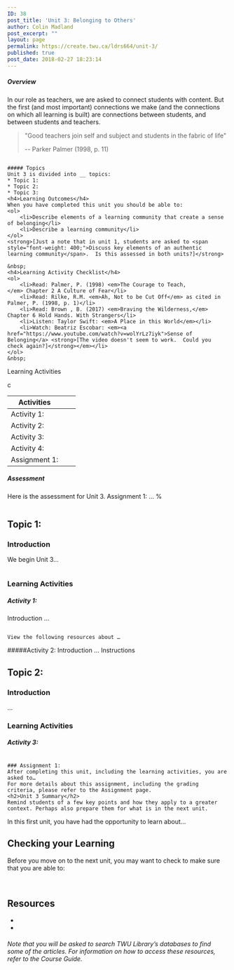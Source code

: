 ```yaml
---
ID: 38
post_title: 'Unit 3: Belonging to Others'
author: Colin Madland
post_excerpt: ""
layout: page
permalink: https://create.twu.ca/ldrs664/unit-3/
published: true
post_date: 2018-02-27 18:23:14
---
```

##### Overview

In our role as teachers, we are asked to connect students with content. But the first (and most important) connections we make (and the connections on which all learning is built) are connections between students, and between students and teachers.
<blockquote>"Good teachers join self and subject and students in the fabric of life"

-- Parker Palmer (1998, p. 11)</blockquote>
```

##### Topics
Unit 3 is divided into __ topics:
* Topic 1:
* Topic 2:
* Topic 3:
<h4>Learning Outcomes</h4>
When you have completed this unit you should be able to:
<ol>
 	<li>Describe elements of a learning community that create a sense of belonging</li>
 	<li>Describe a learning community</li>
</ol>
<strong>[Just a note that in unit 1, students are asked to <span style="font-weight: 400;">Discuss key elements of an authentic learning community</span>.  Is this assessed in both units?]</strong>

&nbsp;
<h4>Learning Activity Checklist</h4>
<ol>
 	<li>Read: Palmer, P. (1998) <em>The Courage to Teach, </em> Chapter 2 A Culture of Fear</li>
 	<li>Read: Rilke, R.M. <em>Ah, Not to be Cut Off</em> as cited in Palmer, P. (1998, p. 1)</li>
 	<li>Read: Brown , B. (2017) <em>Braving the Wilderness,</em> Chapter 6 Hold Hands. With Strangers</li>
 	<li>Listen: Taylor Swift: <em>A Place in this World</em></li>
 	<li>Watch: Beatriz Escobar: <em><a href="https://www.youtube.com/watch?v=wolYrLz7iyk">Sense of Belonging</a> <strong>[The video doesn't seem to work.  Could you check again?]</strong></em></li>
</ol>
&nbsp;

```
Learning Activities

c

|Activities| | |
|----|----|----|
| Activity 1:| | |
| Activity 2:| | |
| Activity 3:| | |
| Activity 4:| | |
| Assignment 1:| | |

##### Assessment
Here is the assessment for Unit 3.
Assignment 1: …
%
```

```

## Topic 1:
### Introduction
We begin Unit 3…
```

```

### Learning Activities
##### Activity 1:
Introduction
…
```

View the following resources about …

```

#####Activity 2:
Introduction
…
Instructions

## Topic 2:
### Introduction
…

### Learning Activities
##### Activity 3:
```

### Assignment 1:
After completing this unit, including the learning activities, you are asked to…
For more details about this assignment, including the grading criteria, please refer to the Assignment page.
<h2>Unit 3 Summary</h2>
Remind students of a few key points and how they apply to a greater context. Perhaps also prepare them for what is in the next unit.
```

In this first unit, you have had the opportunity to learn about…
<h2>Checking your Learning</h2>
Before you move on to the next unit, you may want to check to make sure that you are able to:

&nbsp;

## Resources
*
*

###### Note that you will be asked to search TWU Library’s databases to find some of the articles. For information on how to access these resources, refer to the Course Guide.